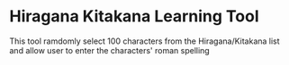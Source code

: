 # Hiragana Kitakana Learning Tool

This tool ramdomly select 100 characters from the Hiragana/Kitakana list and allow user to enter the characters' roman spelling
